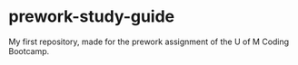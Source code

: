 # prework-study-guide
My first repository, made for the prework assignment of the U of M Coding Bootcamp.
